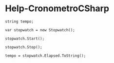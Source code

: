 # Help-CronometroCSharp


```
string tempo;
            
var stopwatch = new Stopwatch();

stopwatch.Start();

stopwatch.Stop();
            
tempo = stopwatch.Elapsed.ToString();
```        
